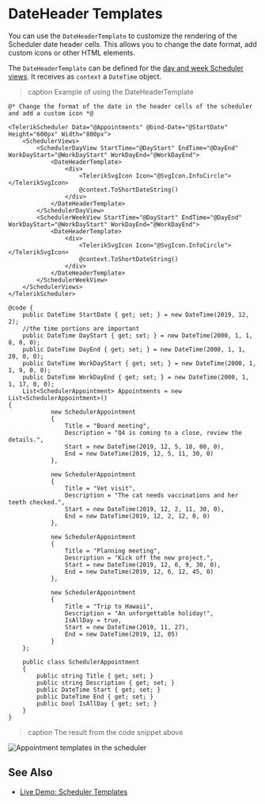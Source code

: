 
# DateHeader Templates

You can use the `DateHeaderTemplate` to customize the rendering of the Scheduler date header cells. This allows you to change the date format, add custom icons or other HTML elements.

The `DateHeaderTemplate` can be defined for the [day and week Scheduler views](slug:scheduler-views-overview). It receives as `context` a `DateTime` object.

>caption Example of using the DateHeaderTemplate

````RAZOR
@* Change the format of the date in the header cells of the scheduler and add a custom icon *@

<TelerikScheduler Data="@Appointments" @bind-Date="@StartDate" Height="600px" Width="800px">
    <SchedulerViews>
        <SchedulerDayView StartTime="@DayStart" EndTime="@DayEnd" WorkDayStart="@WorkDayStart" WorkDayEnd="@WorkDayEnd">
            <DateHeaderTemplate>
                <div>
                    <TelerikSvgIcon Icon="@SvgIcon.InfoCircle"></TelerikSvgIcon>
                    @context.ToShortDateString()
                </div>
            </DateHeaderTemplate>
        </SchedulerDayView>
        <SchedulerWeekView StartTime="@DayStart" EndTime="@DayEnd" WorkDayStart="@WorkDayStart" WorkDayEnd="@WorkDayEnd">
            <DateHeaderTemplate>
                <div>
                    <TelerikSvgIcon Icon="@SvgIcon.InfoCircle"></TelerikSvgIcon>
                    @context.ToShortDateString()
                </div>
            </DateHeaderTemplate>
        </SchedulerWeekView>
    </SchedulerViews>
</TelerikScheduler>

@code {
    public DateTime StartDate { get; set; } = new DateTime(2019, 12, 2);
    //the time portions are important
    public DateTime DayStart { get; set; } = new DateTime(2000, 1, 1, 8, 0, 0);
    public DateTime DayEnd { get; set; } = new DateTime(2000, 1, 1, 20, 0, 0);
    public DateTime WorkDayStart { get; set; } = new DateTime(2000, 1, 1, 9, 0, 0);
    public DateTime WorkDayEnd { get; set; } = new DateTime(2000, 1, 1, 17, 0, 0);
    List<SchedulerAppointment> Appointments = new List<SchedulerAppointment>()
{
            new SchedulerAppointment
            {
                Title = "Board meeting",
                Description = "Q4 is coming to a close, review the details.",
                Start = new DateTime(2019, 12, 5, 10, 00, 0),
                End = new DateTime(2019, 12, 5, 11, 30, 0)
            },

            new SchedulerAppointment
            {
                Title = "Vet visit",
                Description = "The cat needs vaccinations and her teeth checked.",
                Start = new DateTime(2019, 12, 2, 11, 30, 0),
                End = new DateTime(2019, 12, 2, 12, 0, 0)
            },

            new SchedulerAppointment
            {
                Title = "Planning meeting",
                Description = "Kick off the new project.",
                Start = new DateTime(2019, 12, 6, 9, 30, 0),
                End = new DateTime(2019, 12, 6, 12, 45, 0)
            },

            new SchedulerAppointment
            {
                Title = "Trip to Hawaii",
                Description = "An unforgettable holiday!",
                IsAllDay = true,
                Start = new DateTime(2019, 11, 27),
                End = new DateTime(2019, 12, 05)
            }
    };

    public class SchedulerAppointment
    {
        public string Title { get; set; }
        public string Description { get; set; }
        public DateTime Start { get; set; }
        public DateTime End { get; set; }
        public bool IsAllDay { get; set; }
    }
}
````

>caption The result from the code snippet above

![Appointment templates in the scheduler](images/scheduler-dateheadertemplate-example.png)

## See Also

* [Live Demo: Scheduler Templates](https://demos.telerik.com/blazor-ui/scheduler/templates)

